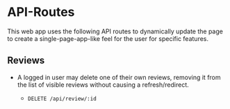 # API-Routes

This web app uses the following API routes to dynamically update the page to create a single-page-app-like feel for the user for specific features.

## Reviews

- A logged in user may delete one of their own reviews, removing it from the list of visible reviews without causing a refresh/redirect.

  - `DELETE /api/review/:id`

